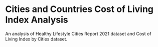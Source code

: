 # Cities and Countries Cost of Living Index Analysis                                                                                      
An analysis of Healthy Lifestyle Cities Report 2021 dataset and Cost of Living Index by Cities dataset.
